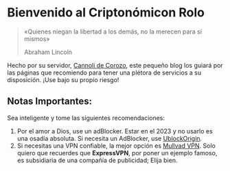 # Bienvenido al Criptonómicon Rolo

> «Quienes niegan la libertad a los demás, no la merecen para sí mismos»
>  
> Abraham Lincoln

Hecho por su servidor, [Cannoli de Corozo](https://en.wikipedia.org/wiki/Cannoli), este pequeño blog los guiará por las páginas que recomiendo
para tener una plétora de servicios a su disposición. ¡Use bajo su propio riesgo!

## Notas Importantes:
Sea inteligente y tome las siguientes recomendaciones:

1. Por el amor a Dios, use un adBlocker. Estar en el 2023 y no usarlo es una osadía absoluta. Si necesita un AdBlocker, use [UblockOrigin](https://ublockorigin.com/).
2. Si necesitas una VPN confiable, la mejor opción es [Mullvad VPN](https://mullvad.net/es). Solo quiero que recuerdes que **ExpressVPN**, por poner un ejemplo famoso, es subsidiaria de una compañía de publicidad; Elija bien.
